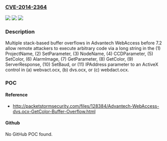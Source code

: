 ### [CVE-2014-2364](https://cve.mitre.org/cgi-bin/cvename.cgi?name=CVE-2014-2364)
![](https://img.shields.io/static/v1?label=Product&message=n%2Fa&color=blue)
![](https://img.shields.io/static/v1?label=Version&message=n%2Fa&color=blue)
![](https://img.shields.io/static/v1?label=Vulnerability&message=n%2Fa&color=brighgreen)

### Description

Multiple stack-based buffer overflows in Advantech WebAccess before 7.2 allow remote attackers to execute arbitrary code via a long string in the (1) ProjectName, (2) SetParameter, (3) NodeName, (4) CCDParameter, (5) SetColor, (6) AlarmImage, (7) GetParameter, (8) GetColor, (9) ServerResponse, (10) SetBaud, or (11) IPAddress parameter to an ActiveX control in (a) webvact.ocx, (b) dvs.ocx, or (c) webdact.ocx.

### POC

#### Reference
- http://packetstormsecurity.com/files/128384/Advantech-WebAccess-dvs.ocx-GetColor-Buffer-Overflow.html

#### Github
No GitHub POC found.

